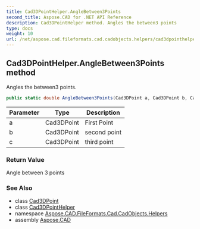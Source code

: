 ```yaml
---
title: Cad3DPointHelper.AngleBetween3Points
second_title: Aspose.CAD for .NET API Reference
description: Cad3DPointHelper method. Angles the between3 points
type: docs
weight: 10
url: /net/aspose.cad.fileformats.cad.cadobjects.helpers/cad3dpointhelper/anglebetween3points/
---
```

## Cad3DPointHelper.AngleBetween3Points method

Angles the between3 points.

```csharp
public static double AngleBetween3Points(Cad3DPoint a, Cad3DPoint b, Cad3DPoint c)
```

| Parameter | Type | Description |
| --- | --- | --- |
| a | Cad3DPoint | First Point |
| b | Cad3DPoint | second point |
| c | Cad3DPoint | third point |

### Return Value

Angle between 3 points

### See Also

* class [Cad3DPoint](../../../aspose.cad.fileformats.cad.cadobjects/cad3dpoint/)
* class [Cad3DPointHelper](../)
* namespace [Aspose.CAD.FileFormats.Cad.CadObjects.Helpers](../../cad3dpointhelper/)
* assembly [Aspose.CAD](../../../)


